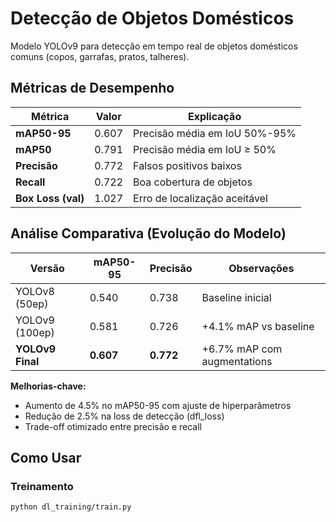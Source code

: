 
# Detecção de Objetos Domésticos

Modelo YOLOv9 para detecção em tempo real de objetos domésticos comuns (copos, garrafas, pratos, talheres).

## Métricas de Desempenho
| Métrica               | Valor   | Explicação                     |
|-----------------------|---------|--------------------------------|
| **mAP50-95**          | 0.607   | Precisão média em IoU 50%-95%  |
| **mAP50**             | 0.791   | Precisão média em IoU ≥ 50%    |
| **Precisão**          | 0.772   | Falsos positivos baixos        |
| **Recall**            | 0.722   | Boa cobertura de objetos       |
| **Box Loss (val)**    | 1.027   | Erro de localização aceitável  |

## Análise Comparativa (Evolução do Modelo)
| Versão          | mAP50-95 | Precisão | Observações                     |
|-----------------|----------|----------|---------------------------------|
| YOLOv8 (50ep)   | 0.540    | 0.738    | Baseline inicial                |
| YOLOv9 (100ep)  | 0.581    | 0.726    | +4.1% mAP vs baseline          |
| **YOLOv9 Final**| **0.607**| **0.772**| +6.7% mAP com augmentations     |

**Melhorias-chave:**
- Aumento de 4.5% no mAP50-95 com ajuste de hiperparâmetros
- Redução de 2.5% na loss de detecção (dfl_loss)
- Trade-off otimizado entre precisão e recall

## Como Usar

### Treinamento
```bash
python dl_training/train.py
```